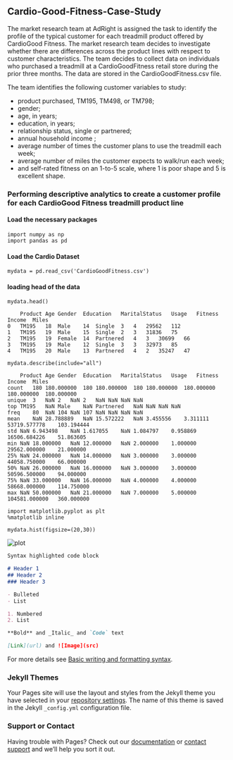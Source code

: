 ## Cardio-Good-Fitness-Case-Study

The market research team at AdRight is assigned the task to identify the profile of the typical customer for each treadmill product offered by CardioGood Fitness. The market research team decides to investigate whether there are differences across the product lines with respect to customer characteristics. The team decides to collect data on individuals who purchased a treadmill at a CardioGoodFitness retail store during the prior three months. The data are stored in the CardioGoodFitness.csv file.

The team identifies the following customer variables to study:
- product purchased, TM195, TM498, or TM798;
- gender;
- age, in years;
- education, in years;
- relationship status, single or partnered;
- annual household income ;
- average number of times the customer plans to use the treadmill each week;
- average number of miles the customer expects to walk/run each week;
- and self-rated fitness on an 1-to-5 scale, where 1 is poor shape and 5 is excellent shape.

### Performing descriptive analytics to create a customer profile for each CardioGood Fitness treadmill product line

#### Load the necessary packages
``` 
import numpy as np
import pandas as pd
```

#### Load the Cardio Dataset
```
mydata = pd.read_csv('CardioGoodFitness.csv')
```
#### loading head of the data
```
mydata.head()
```
```
	Product	Age	Gender	Education	MaritalStatus	Usage	Fitness	Income	Miles
0	TM195	18	Male	14	Single	3	4	29562	112
1	TM195	19	Male	15	Single	2	3	31836	75
2	TM195	19	Female	14	Partnered	4	3	30699	66
3	TM195	19	Male	12	Single	3	3	32973	85
4	TM195	20	Male	13	Partnered	4	2	35247	47
```
```
mydata.describe(include="all")
```
```
	Product	Age	Gender	Education	MaritalStatus	Usage	Fitness	Income	Miles
count	180	180.000000	180	180.000000	180	180.000000	180.000000	180.000000	180.000000
unique	3	NaN	2	NaN	2	NaN	NaN	NaN	NaN
top	TM195	NaN	Male	NaN	Partnered	NaN	NaN	NaN	NaN
freq	80	NaN	104	NaN	107	NaN	NaN	NaN	NaN
mean	NaN	28.788889	NaN	15.572222	NaN	3.455556	3.311111	53719.577778	103.194444
std	NaN	6.943498	NaN	1.617055	NaN	1.084797	0.958869	16506.684226	51.863605
min	NaN	18.000000	NaN	12.000000	NaN	2.000000	1.000000	29562.000000	21.000000
25%	NaN	24.000000	NaN	14.000000	NaN	3.000000	3.000000	44058.750000	66.000000
50%	NaN	26.000000	NaN	16.000000	NaN	3.000000	3.000000	50596.500000	94.000000
75%	NaN	33.000000	NaN	16.000000	NaN	4.000000	4.000000	58668.000000	114.750000
max	NaN	50.000000	NaN	21.000000	NaN	7.000000	5.000000	104581.000000	360.000000
```

```
import matplotlib.pyplot as plt
%matplotlib inline

mydata.hist(figsize=(20,30))
```
![plot](download(1).png)

```markdown
Syntax highlighted code block

# Header 1
## Header 2
### Header 3

- Bulleted
- List

1. Numbered
2. List

**Bold** and _Italic_ and `Code` text

[Link](url) and ![Image](src)
```

For more details see [Basic writing and formatting syntax](https://docs.github.com/en/github/writing-on-github/getting-started-with-writing-and-formatting-on-github/basic-writing-and-formatting-syntax).

### Jekyll Themes

Your Pages site will use the layout and styles from the Jekyll theme you have selected in your [repository settings](https://github.com/siddiqueiqra/CardioGoodFitnessDescriptive-Statistics/settings/pages). The name of this theme is saved in the Jekyll `_config.yml` configuration file.

### Support or Contact

Having trouble with Pages? Check out our [documentation](https://docs.github.com/categories/github-pages-basics/) or [contact support](https://support.github.com/contact) and we’ll help you sort it out.
